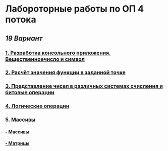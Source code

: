 # Лабороторные работы по ОП 4 потока
## *19 Вариант*



### [1. Разработка консольного приложения. Вещественноечисло и символ](https://github.com/sskrolkina/ITMO_Programming_1_sem/blob/main/Task_1.c)

### [2. Расчёт значения функции в заданной точке](https://github.com/sskrolkina/ITMO_Programming_1_sem/blob/main/Task_2.c)

### [3. Представление чисел в различных системах счисления и битовые операции](https://github.com/sskrolkina/ITMO_Programming_1_sem/blob/main/Task_3.c)

### [4. Логические операции](https://github.com/sskrolkina/ITMO_Programming_1_sem/blob/main/Task_4.c)

### 5. Массивы

#### [- Массивы](https://github.com/sskrolkina/ITMO_Programming_1_sem/blob/main/Task_5/1.c)
#### [- Матрицы](https://github.com/sskrolkina/ITMO_Programming_1_sem/blob/main/Task_5/2.c)
